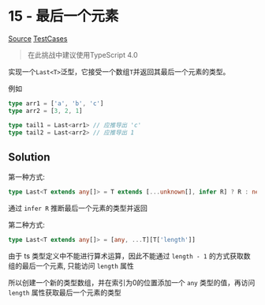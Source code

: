# 15 - 最后一个元素

[Source](https://github.com/lybenson/ts-checker/blob/master/src/15-medium-last/template.ts) [TestCases](https://github.com/lybenson/ts-checker/blob/master/src/15-medium-last/test-cases.ts)

> 在此挑战中建议使用TypeScript 4.0

实现一个`Last<T>`泛型，它接受一个数组`T`并返回其最后一个元素的类型。

例如

```ts
type arr1 = ['a', 'b', 'c']
type arr2 = [3, 2, 1]

type tail1 = Last<arr1> // 应推导出 'c'
type tail2 = Last<arr2> // 应推导出 1
```

## Solution

第一种方式:

```ts
type Last<T extends any[]> = T extends [...unknown[], infer R] ? R : never
```

通过 `infer R` 推断最后一个元素的类型并返回

第二种方式:

```ts
type Last<T extends any[]> = [any, ...T][T['length']]
```

由于 ts 类型定义中不能进行算术运算，因此不能通过 `length - 1` 的方式获取数组的最后一个元素, 只能访问 `length` 属性

所以创建一个新的类型数组，并在索引为0的位置添加一个 `any` 类型的值，再访问 `length` 属性获取最后一个元素的类型
